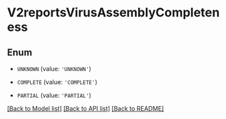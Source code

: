 # V2reportsVirusAssemblyCompleteness


## Enum

* `UNKNOWN` (value: `'UNKNOWN'`)

* `COMPLETE` (value: `'COMPLETE'`)

* `PARTIAL` (value: `'PARTIAL'`)

[[Back to Model list]](../README.md#documentation-for-models) [[Back to API list]](../README.md#documentation-for-api-endpoints) [[Back to README]](../README.md)


